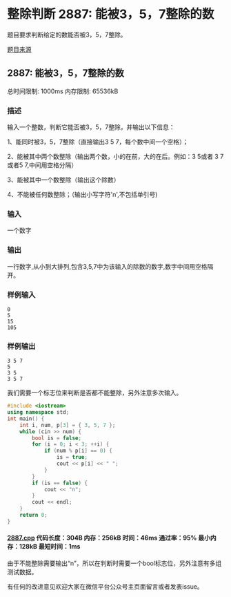 # 整除判断 2887: 能被3，5，7整除的数

题目要求判断给定的数能否被3，5，7整除。

[题目来源](http://bailian.openjudge.cn/practice/2887/)

## 2887: 能被3，5，7整除的数

总时间限制: 1000ms    内存限制: 65536kB

### 描述

输入一个整数，判断它能否被3，5，7整除，并输出以下信息：

1、能同时被3，5，7整除（直接输出3 5 7，每个数中间一个空格）；

2、能被其中两个数整除（输出两个数，小的在前，大的在后。例如：3 5或者 3 7或者5 7,中间用空格分隔）

3、能被其中一个数整除（输出这个除数）

4、不能被任何数整除；（输出小写字符'n',不包括单引号)

### 输入

一个数字

### 输出

一行数字,从小到大排列,包含3,5,7中为该输入的除数的数字,数字中间用空格隔开。

### 样例输入
```
0
5
15
105
```
### 样例输出
```
3 5 7
5
3 5
3 5 7
```
我们需要一个标志位来判断是否都不能整除，另外注意多次输入。
```cpp
#include <iostream>
using namespace std;
int main() {
	int i, num, p[3] = { 3, 5, 7 };
	while (cin >> num) {
		bool is = false;
		for (i = 0; i < 3; ++i) {
			if (num % p[i] == 0) {
				is = true;
				cout << p[i] << " ";
			}
		}
		if (is == false) {
			cout << "n";
		}
		cout << endl;
	}
	return 0;
}
```
#### [2887.cpp](/Code/2800-2899/2887.cpp) 代码长度：304B 内存：256kB 时间：46ms 通过率：95% 最小内存：128kB  最短时间：1ms

由于不能整除需要输出“n”，所以在判断时需要一个bool标志位，另外注意有多组测试数据。

有任何的改进意见欢迎大家在微信平台公众号主页面留言或者发表issue。

